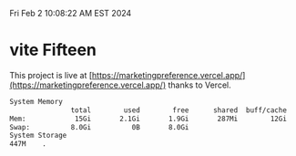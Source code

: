 Fri Feb  2 10:08:22 AM EST 2024

# vite Fifteen


This project is live at [https://marketingpreference.vercel.app/](https://marketingpreference.vercel.app/) thanks to Vercel.

```bash
System Memory
               total        used        free      shared  buff/cache   available
Mem:            15Gi       2.1Gi       1.9Gi       287Mi        12Gi        13Gi
Swap:          8.0Gi          0B       8.0Gi
System Storage
447M	.
```
